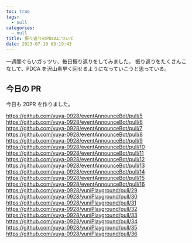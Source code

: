 ```yaml
---
toc: true
tags:
  - null
categories:
  - null
title: 振り返りのPDCAについて
date: 2023-07-10 03:19:43
---
```


一週間ぐらいガッツリ、毎日振り返りをしてみました。
振り返りをたくさんこなして、PDCA を沢山素早く回せるようになっていこうと思っている。

## 今日の PR

今日も 20PR を作りました。

https://github.com/yuya-0928/eventAnnounceBot/pull/5
https://github.com/yuya-0928/eventAnnounceBot/pull/6
https://github.com/yuya-0928/eventAnnounceBot/pull/7
https://github.com/yuya-0928/eventAnnounceBot/pull/8
https://github.com/yuya-0928/eventAnnounceBot/pull/9
https://github.com/yuya-0928/eventAnnounceBot/pull/10
https://github.com/yuya-0928/eventAnnounceBot/pull/11
https://github.com/yuya-0928/eventAnnounceBot/pull/12
https://github.com/yuya-0928/eventAnnounceBot/pull/13
https://github.com/yuya-0928/eventAnnounceBot/pull/14
https://github.com/yuya-0928/eventAnnounceBot/pull/15
https://github.com/yuya-0928/eventAnnounceBot/pull/16
https://github.com/yuya-0928/yuniPlayground/pull/29
https://github.com/yuya-0928/yuniPlayground/pull/30
https://github.com/yuya-0928/yuniPlayground/pull/31
https://github.com/yuya-0928/yuniPlayground/pull/32
https://github.com/yuya-0928/yuniPlayground/pull/33
https://github.com/yuya-0928/yuniPlayground/pull/34
https://github.com/yuya-0928/yuniPlayground/pull/35
https://github.com/yuya-0928/yuniPlayground/pull/36
